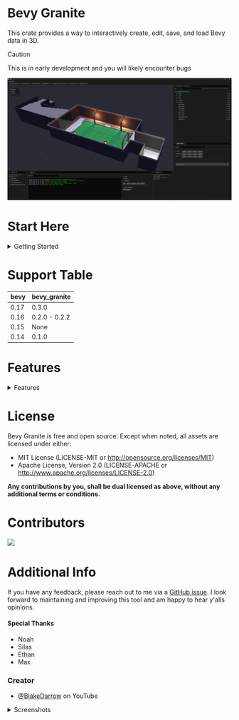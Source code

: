 

# Bevy Granite 

This crate provides a way to interactively create, edit, save, and load Bevy data in 3D.


> [!CAUTION]
> This is in early development and you will likely encounter bugs


![Screenshot](./screenshots/Image_4.png)


# Start Here 

<details>
<summary>Getting Started</summary>


Navigate to your projects Cargo.toml and add `bevy_granite`.

```rust
[dependencies]
bevy = "0.16.0"
bevy_granite = { git = "https://github.com/BlakeDarrow/bevy_granite", branch = "main" }
serde = "*"
```

There are 3 optional feature sets.
- Gizmos - Only loads needed content for gizmos. No editor or UI.
- Core - No Editor or Gizmos, just the bare bones needed to use our serial/deserial functions with macros and logging.
- Editor - The same as default features. Includes Gizmos, Core, and all Editor functionality.


## Examples

Next, check out the [examples](https://github.com/BlakeDarrow/bevy_granite/tree/main/examples) which showcase how you can setup a project. 
*Dungeon* provides a simple entry point file with code ready to start editing. Just make sure you copy over the relevant assets subfolder folder or you will get errors.

> If you clone this repo directly, you can use the example argument to launch straight into an example.
> 
> ```ps
> cargo run --release --example dungeon
> ```

---

</details>


# Support Table

| bevy | bevy_granite        |
| ---- | --------------------|
| 0.17 | 0.3.0               |
| 0.16 | 0.2.0 - 0.2.2       |
| 0.15 | None                |
| 0.14 | 0.1.0               |


# Features 
<details>
<summary>Features</summary>


### Scene Serialization 

An entity is stored as three main parts:
- **Identity**: Contains the entity’s name, uuid, and type/class (such as Camera, Light, OBJ). This class data contains everything necessary to rebuild this bundle and any other adjacently relevant data. Not everything is currently available in classes.
- **Transform**: Describes the entity’s position, rotation, and scale. This determines where the entity is located and how it is oriented in the world.
- **Components**: (Optional) Holds additional data or behaviors attached to the entity. This is where you extend the entity’s functionality via the `#[granite_component]` macro.

A scene file contains metadata and a list of serializable entity data. Check out the [assets/scenes](https://github.com/BlakeDarrow/bevy_granite/tree/main/assets/scenes) for scene examples.

### Callable Events

While comprehensive documentation is currently unavailable, here are some helpful events you can use to interact with the editor while I write said documentation:

<details>
<summary>Events</summary>

#### Editor Control Events

- `RequestEditorToggle` - Toggle the editor UI on/off
- `RequestToggleCameraSync` - Toggle camera synchronization between editor and main camera

#### Entity Selection Events
- `RequestSelectEntityEvent` - Select an entity (additive for multi-selection)
- `RequestDeselectEntityEvent` - Deselect a specific entity
- `RequestDeselectAllEntitiesEvent` - Clear all entity selections
- `RequestCameraEntityFrame` - Frame the UI camera to focus on active entity

#### Entity Duplication Events
- `RequestDuplicateEntityEvent` - Duplicate a specific entity
- `RequestDuplicateAllSelectionEvent` - Duplicate all currently selected entities

#### Entity Hierarchy Events
- `RequestNewParent` - Request to set active as parent for selected entities
- `RequestRemoveParents` - Remove parent relationships from selected entities
- `RequestRemoveChildren` - Remove child relationships from selected entities

#### World Management Events
- `RequestSaveEvent` - Save the specific world
- `RequestLoadEvent` - Load a world from specified path
- `RequestReloadEvent` - Reload a world from specified path
- `WorldLoadSuccessEvent` - Event sent when world loading completes successfully
- `WorldSaveSuccessEvent` - Event sent when world saving completes successfully
- `RequestDespawnSerializableEntities` - Event to despawn all serializable entities
- `RequestDespawnBySource` - Event to despawn a specific source that is loaded


</details>



### Custom UI Callable Events

> Only Bevy Event unit structs are supported for UI button rendering.

With version 0.2.x, there is a new window that renders users buttons that are clickable. Create a struct that holds your events, and add `#[ui_callable_events]`. This will add all the events to the events window as clickable, and will dispatch said event in your struct.

Make sure to call  UI registration before the plugin gets initialized in your app if your using this. `DebugEvents::register_ui();`.

<details>
<summary>Example</summary>

```Rust
use crate::*;
#[derive(Event, Default)]
pub struct DebugRequestPlayer;

#[derive(Event, Default)]
pub struct DebugRequestRemovePlayer;

#[ui_callable_events] 
pub struct DebugEvents {
    pub spawn_player: DebugRequestPlayer,
    pub remove_player: DebugRequestRemovePlayer,
}

pub fn debug_callable_watcher(
    mut despawn: MessageReader<DebugRequestRemovePlayer>,
    mut spawn: MessageReader<DebugRequestPlayer>,
    mut commands: Commands,
    mut player_start: Query<(&GlobalTransform, &mut PlayerSpawner)>,
    mut world_state: ResMut<WorldState>,
) {
    for DebugRequestRemovePlayer in despawn.read() {
        commands.send_event(RequestDespawnBySource(PLAYER_PREFAB.to_string()));
    }

    for DebugRequestPlayer in spawn.read() {
        spawn_player(&mut commands, &mut world_state, &mut player_start);
    }
}
```

![Screenshot](./screenshots/Image_5.png)

</details>



---

</details>


# License

Bevy Granite is free and open source. Except when noted, all assets are licensed under either:

- MIT License (LICENSE-MIT or http://opensource.org/licenses/MIT)
- Apache License, Version 2.0 (LICENSE-APACHE or http://www.apache.org/licenses/LICENSE-2.0)

**Any contributions by you, shall be dual licensed as above, without any additional terms or conditions.**


# Contributors

<a href="https://github.com/BlakeDarrow/bevy_granite/graphs/contributors">
  <img src="https://contrib.rocks/image?repo=BlakeDarrow/bevy_granite" />
</a>


# Additional Info

If you have any feedback, please reach out to me via a [GitHub issue](https://github.com/BlakeDarrow/bevy_granite/issues). I look forward to maintaining and improving this tool and am happy to hear y'alls opinions.

#### Special Thanks

 - Noah
 - Silas
 - Ethan
 - Max

### Creator 

- [@BlakeDarrow](https://www.youtube.com/@blakedarrow) on YouTube

<details>
<summary>Screenshots</summary>

![Screenshot](./screenshots/Image_1.png)
![Screenshot](./screenshots/Image_2.png)
![Screenshot](./screenshots/Image_3.png)

</details>

